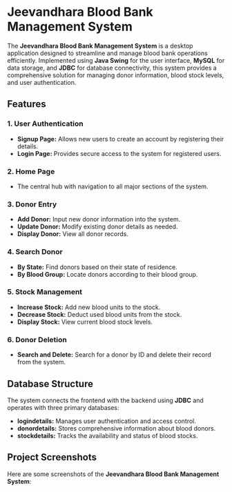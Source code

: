 # Jeevandhara Blood Bank Management System

The **Jeevandhara Blood Bank Management System** is a desktop application designed to streamline and manage blood bank operations efficiently. Implemented using **Java Swing** for the user interface, **MySQL** for data storage, and **JDBC** for database connectivity, this system provides a comprehensive solution for managing donor information, blood stock levels, and user authentication.

## Features

### 1. User Authentication
- **Signup Page:** Allows new users to create an account by registering their details.
- **Login Page:** Provides secure access to the system for registered users.

### 2. Home Page
- The central hub with navigation to all major sections of the system.

### 3. Donor Entry
- **Add Donor:** Input new donor information into the system.
- **Update Donor:** Modify existing donor details as needed.
- **Display Donor:** View all donor records.

### 4. Search Donor
- **By State:** Find donors based on their state of residence.
- **By Blood Group:** Locate donors according to their blood group.

### 5. Stock Management
- **Increase Stock:** Add new blood units to the stock.
- **Decrease Stock:** Deduct used blood units from the stock.
- **Display Stock:** View current blood stock levels.

### 6. Donor Deletion
- **Search and Delete:** Search for a donor by ID and delete their record from the system.

## Database Structure

The system connects the frontend with the backend using **JDBC** and operates with three primary databases:
- **logindetails:** Manages user authentication and access control.
- **donordetails:** Stores comprehensive information about blood donors.
- **stockdetails:** Tracks the availability and status of blood stocks.

## Project Screenshots

Here are some screenshots of the **Jeevandhara Blood Bank Management System**:


